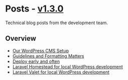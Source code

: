 # Posts - [v1.3.0]

Technical blog posts from the development team.

## Overview

+ [Our WordPress CMS Setup](./02-09-2019-Our-WordPress-CMS/Post.md)
+ [Guidelines and Formatting Matters](./01-19-2019-guidelines-and-formatting-matters/Post.md)
+ [Deploy early and often](./12-25-2018-deploy-early-and-often/Deploy-Early-And-Often.md)
+ [Laravel Homestead for local WordPress development](./12-05-2018-laravel-homestead/WP-Development-With-Laravel-Homestead.md)
+ [Laravel Valet for local WordPress development](./11-25-2018-laravel-valet/WP-Development-With-Laravel-Valet.md)

[v1.3.0]: https://github.com/towa-digital/posts/releases/tag/v1.3.0
[v1.2.0]: https://github.com/towa-digital/posts/releases/tag/v1.2.0
[v1.1.0]: https://github.com/towa-digital/posts/releases/tag/v1.1.0
[v1.0.0]: https://github.com/towa-digital/posts/releases/tag/v1.0.0
